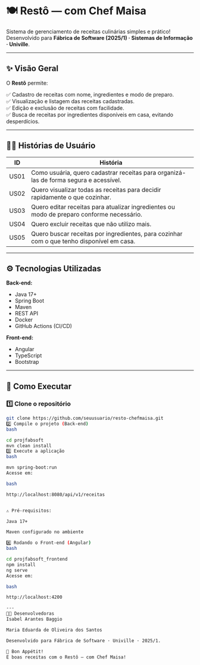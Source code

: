 # 🍽️ Restô — com Chef Maisa  

Sistema de gerenciamento de receitas culinárias simples e prático!  
Desenvolvido para **Fábrica de Software (2025/1) · Sistemas de Informação · Univille**.

---

## ✨ Visão Geral

O **Restô** permite:

✅ Cadastro de receitas com nome, ingredientes e modo de preparo.  
✅ Visualização e listagem das receitas cadastradas.  
✅ Edição e exclusão de receitas com facilidade.  
✅ Busca de receitas por ingredientes disponíveis em casa, evitando desperdícios.  

---

## 🧑‍🍳 Histórias de Usuário

| ID    | História                                                                 |
|-------|-------------------------------------------------------------------------|
| US01  | Como usuária, quero cadastrar receitas para organizá-las de forma segura e acessível. |
| US02  | Quero visualizar todas as receitas para decidir rapidamente o que cozinhar. |
| US03  | Quero editar receitas para atualizar ingredientes ou modo de preparo conforme necessário. |
| US04  | Quero excluir receitas que não utilizo mais. |
| US05  | Quero buscar receitas por ingredientes, para cozinhar com o que tenho disponível em casa. |

---

## ⚙️ Tecnologias Utilizadas

**Back-end:**  
- Java 17+  
- Spring Boot  
- Maven  
- REST API  
- Docker  
- GitHub Actions (CI/CD)  

**Front-end:**  
- Angular  
- TypeScript  
- Bootstrap  
---

## 🚀 Como Executar

### 1️⃣ Clone o repositório

```bash
git clone https://github.com/seuusuario/resto-chefmaisa.git
2️⃣ Compile o projeto (Back-end)
bash

cd projfabsoft
mvn clean install
3️⃣ Execute a aplicação
bash

mvn spring-boot:run
Acesse em:

bash

http://localhost:8080/api/v1/receitas


⚠️ Pré-requisitos:

Java 17+

Maven configurado no ambiente

4️⃣ Rodando o Front-end (Angular)
bash

cd projfabsoft_frontend
npm install
ng serve
Acesse em:

bash

http://localhost:4200

---
👩‍🍳 Desenvolvedoras
Isabel Arantes Baggio

Maria Eduarda de Oliveira dos Santos

Desenvolvido para Fábrica de Software · Univille · 2025/1.

🥂 Bon Appétit!
E boas receitas com o Restô — com Chef Maisa!
